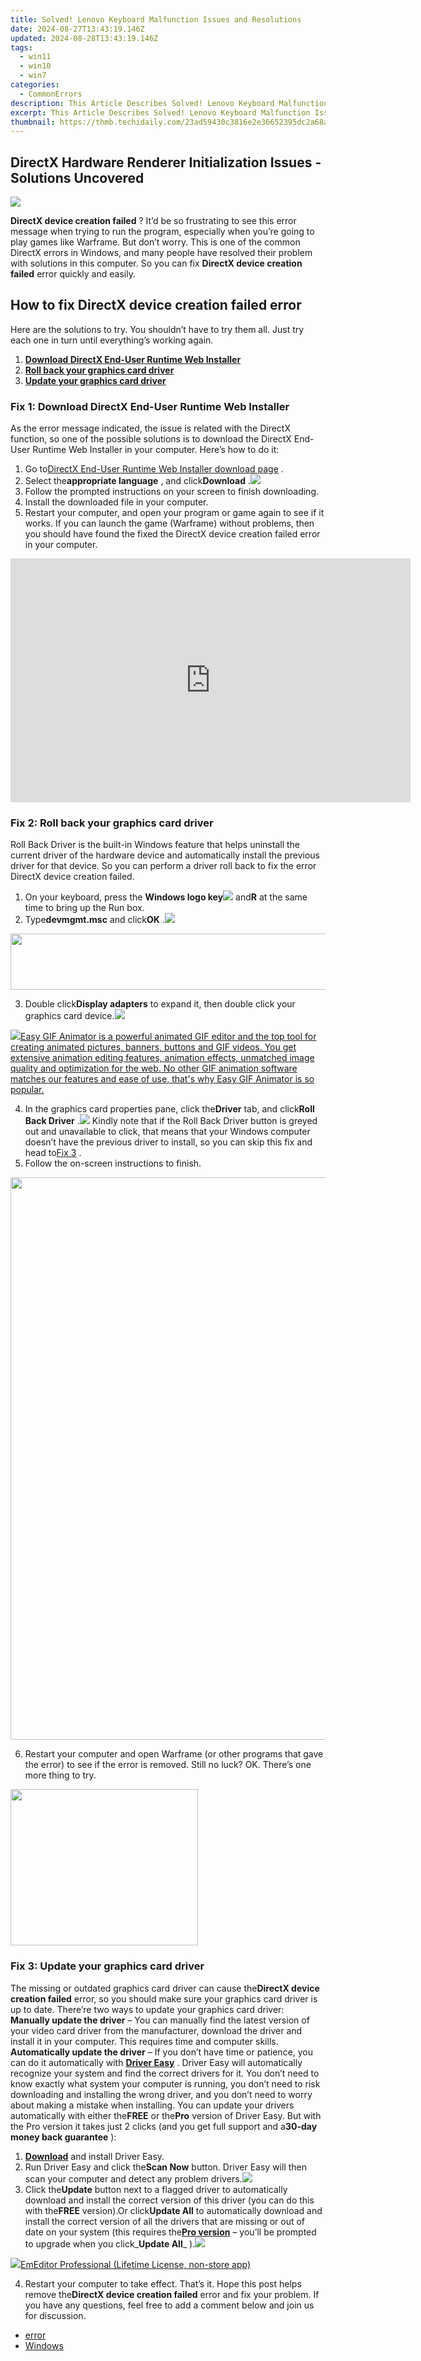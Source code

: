 ```yaml
---
title: Solved! Lenovo Keyboard Malfunction Issues and Resolutions
date: 2024-08-27T13:43:19.146Z
updated: 2024-08-28T13:43:19.146Z
tags:
  - win11
  - win10
  - win7
categories:
  - CommonErrors
description: This Article Describes Solved! Lenovo Keyboard Malfunction Issues and Resolutions
excerpt: This Article Describes Solved! Lenovo Keyboard Malfunction Issues and Resolutions
thumbnail: https://thmb.techidaily.com/23ad59430c3816e2e36652395dc2a68a894960015b3592df3123a75b3262e184.jpg
---
```


## DirectX Hardware Renderer Initialization Issues - Solutions Uncovered

![](https://images.drivereasy.com/wp-content/uploads/2018/06/img_5b289b968c5d1.png)

**DirectX device creation failed**  ? It’d be so frustrating to see this error message when trying to run the program, especially when you’re going to play games like Warframe.  But don’t worry. This is one of the common DirectX errors in Windows, and many people have resolved their problem with solutions in this computer. So you can fix **DirectX device creation failed** error quickly and easily.

## How to fix DirectX device creation failed error

 Here are the solutions to try. You shouldn’t have to try them all. Just try each one in turn until everything’s working again.

1. **[Download DirectX End-User Runtime Web Installer](https://tools.techidaily.com/drivereasy/download/)**
2. **[Roll back your graphics card driver](https://tools.techidaily.com/drivereasy/download/)**
3. **[Update your graphics card driver](https://tools.techidaily.com/drivereasy/download/)**

### Fix 1: Download DirectX End-User Runtime Web Installer

 As the error message indicated, the issue is related with the DirectX function, so one of the possible solutions is to download the DirectX End-User Runtime Web Installer in your computer. Here’s how to do it:

1. Go to[DirectX End-User Runtime Web Installer download page](https://www.microsoft.com/en-us/download/details.aspx?id=35) .
2. Select the**appropriate language** , and click**Download** .![](https://images.drivereasy.com/wp-content/uploads/2018/06/img_5b2892a302341.png)
3. Follow the prompted instructions on your screen to finish downloading.
4. Install the downloaded file in your computer.
5. Restart your computer, and open your program or game again to see if it works.
 If you can launch the game (Warframe) without problems, then you should have found the fixed the DirectX device creation failed error in your computer.

<!-- affiliate ads begin -->
<a href="https://secure.2checkout.com/order/checkout.php?PRODS=2337838&QTY=1&AFFILIATE=108875&CART=1"><iframe width="640" height="390" src="https://www.youtube.com/embed/rzZwphIv4RM" title="APFill - Ink and Toner Coverage Calculator" frameborder="0" allow="accelerometer; autoplay; clipboard-write; encrypted-media; gyroscope; picture-in-picture; web-share" referrerpolicy="strict-origin-when-cross-origin" allowfullscreen></iframe></a>
<!-- affiliate ads end -->
### Fix 2: Roll back your graphics card driver

 Roll Back Driver is the built-in Windows feature that helps uninstall the current driver of the hardware device and automatically install the previous driver for that device.  So you can perform a driver roll back to fix the error DirectX device creation failed.

1. On your keyboard, press the **Windows logo key![](https://images.drivereasy.com/wp-content/uploads/2017/09/img_59b0b16974940.png)**  and**R** at the same time to bring up the Run box.
2. Type**devmgmt.msc** and click**OK** .![](https://images.drivereasy.com/wp-content/uploads/2018/06/img_5b289c67eacce.jpg)
<!-- affiliate ads begin -->
<a href="https://aligracehair.sjv.io/c/5597632/2087267/19272" target="_top" id="2087267"><img src="//a.impactradius-go.com/display-ad/19272-2087267" border="0" alt="" width="728" height="90"/></a><img height="0" width="0" src="https://imp.pxf.io/i/5597632/2087267/19272" style="position:absolute;visibility:hidden;" border="0" />
<!-- affiliate ads end -->
3. Double click**Display adapters** to expand it, then double click your graphics card device.![](https://images.drivereasy.com/wp-content/uploads/2018/06/img_5b28a06ec5a66.jpg)
<!-- affiliate ads begin -->
<a href="https://secure.2checkout.com/order/checkout.php?PRODS=174416&QTY=1&AFFILIATE=108875&CART=1"><img src="https://www.easygifanimator.net/images/gif-animator.png" border="0">Easy GIF Animator is a powerful animated GIF editor and the top tool for creating animated pictures, banners, buttons and GIF videos. You get extensive animation editing features, animation effects, unmatched image quality and optimization for the web. No other GIF animation software matches our features and ease of use, that's why Easy GIF Animator is so popular.</a>
<!-- affiliate ads end -->
4. In the graphics card properties pane, click the**Driver** tab, and click**Roll Back Driver** .![](https://images.drivereasy.com/wp-content/uploads/2018/06/img_5b289e0309263.jpg) Kindly note that if the Roll Back Driver button is greyed out and unavailable to click, that means that your Windows computer doesn’t have the previous driver to install, so you can skip this fix and head to[Fix 3](https://tools.techidaily.com/drivereasy/download/) .
5. Follow the on-screen instructions to finish.
<!-- affiliate ads begin -->
<a href="https://tinyland.pxf.io/c/5597632/1793214/19135" target="_top" id="1793214"><img src="//a.impactradius-go.com/display-ad/19135-1793214" border="0" alt="" width="900" height="900"/></a><img height="0" width="0" src="https://imp.pxf.io/i/5597632/1793214/19135" style="position:absolute;visibility:hidden;" border="0" />
<!-- affiliate ads end -->
6. Restart your computer and open Warframe (or other programs that gave the error) to see if the error is removed.
 Still no luck? OK. There’s one more thing to try.

<!-- affiliate ads begin -->
<a href="https://modlily.sjv.io/c/5597632/2072819/17059" target="_top" id="2072819"><img src="//a.impactradius-go.com/display-ad/17059-2072819" border="0" alt="" width="300" height="250"/></a><img height="0" width="0" src="https://imp.pxf.io/i/5597632/2072819/17059" style="position:absolute;visibility:hidden;" border="0" />
<!-- affiliate ads end -->
### Fix 3: Update your graphics card driver

 The missing or outdated graphics card driver can cause the**DirectX device creation failed** error, so you should make sure your graphics card driver is up to date.  There’re two ways to update your graphics card driver: **Manually update the driver** – You can manually find the latest version of your video card driver from the manufacturer, download the driver and install it in your computer. This requires time and computer skills. **Automatically update the driver** – If you don’t have time or patience, you can do it automatically with **[Driver Easy](https://tools.techidaily.com/drivereasy/download/)**  .  Driver Easy will automatically recognize your system and find the correct drivers for it. You don’t need to know exactly what system your computer is running, you don’t need to risk downloading and installing the wrong driver, and you don’t need to worry about making a mistake when installing.  You can update your drivers automatically with either the**FREE** or the**Pro** version of Driver Easy. But with the Pro version it takes just 2 clicks (and you get full support and a**30-day money back guarantee** ):

1. **[Download](https://tools.techidaily.com/drivereasy/download/)**  and install Driver Easy.
2. Run Driver Easy and click the**Scan Now** button. Driver Easy will then scan your computer and detect any problem drivers.![](https://images.drivereasy.com/wp-content/uploads/2018/06/img_5b1665b20185d.jpg)
3. Click the**Update** button next to a flagged driver to automatically download and install the correct version of this driver (you can do this with the**FREE** version).Or click**Update All** to automatically download and install the correct version of all the drivers that are missing or out of date on your system (this requires the[**Pro version**](https://tools.techidaily.com/drivereasy/download/) – you’ll be prompted to upgrade when you click_**Update All**_ ).![](https://images.drivereasy.com/wp-content/uploads/2018/06/img_5b166616338a7.jpg)
<!-- affiliate ads begin -->
<a href="https://shop.emeditor.com/order/checkout.php?PRODS=4631722&QTY=1&AFFILIATE=108875&CART=1"><img src="https://www.emeditor.com/wp-content/uploads/2023/05/frontpage2-2048x588.webp" border="0">EmEditor Professional (Lifetime License, non-store app)</a>
<!-- affiliate ads end -->
4. Restart your computer to take effect.
  That’s it. Hope this post helps remove the**DirectX device creation failed** error and fix your problem.  If you have any questions, feel free to add a comment below and join us for discussion.

* [error](https://tools.techidaily.com/drivereasy/download/)
* [Windows](https://tools.techidaily.com/drivereasy/download/)

<ins class="adsbygoogle"
     style="display:block"
     data-ad-format="autorelaxed"
     data-ad-client="ca-pub-7571918770474297"
     data-ad-slot="1223367746"></ins>



<ins class="adsbygoogle"
     style="display:block"
     data-ad-client="ca-pub-7571918770474297"
     data-ad-slot="8358498916"
     data-ad-format="auto"
     data-full-width-responsive="true"></ins>


